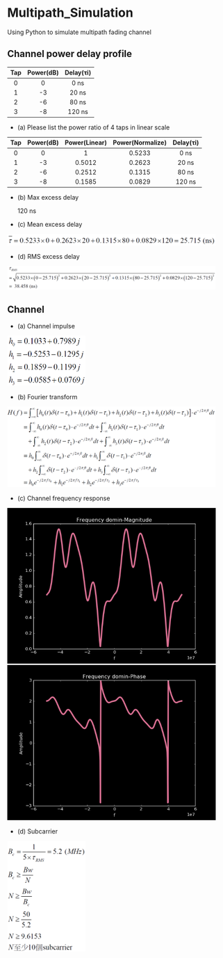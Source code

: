 # Multipath_Simulation
Using Python to simulate multipath fading channel

## Channel power delay profile
| Tap          | Power(dB)     | Delay(τi)     |
|:------------:|:-------------:|:-------------:|
| 0            | 0             | 0 ns          |
| 1            | -3            | 20 ns         |
| 2            | -6            | 80 ns         |
| 3            | -8            | 120 ns        |

* (a) Please list the power ratio of 4 taps in linear scale

| Tap          | Power(dB)     | Power(Linear) | Power(Normalize) | Delay(τi)    |
|:------------:|:-------------:|:-------------:|:----------------:|:------------:|
| 0            | 0             | 1             | 0.5233           | 0 ns         |
| 1            | -3            | 0.5012        | 0.2623           | 20 ns        |
| 2            | -6            | 0.2512        | 0.1315           | 80 ns        |
| 3            | -8            | 0.1585        | 0.0829           | 120 ns       |

* (b) Max excess delay

    120 ns

* (c) Mean excess delay

<img src="Picture/Mean_excess_delay.PNG" width="480">

* (d) RMS excess delay

<img src="Picture/RMS_excess_delay.PNG" width="480">

## Channel

* (a) Channel impulse

<img src="Picture/Channel_impulse.PNG" width="180">

* (b) Fourier transform

<img src="Picture/Fourier_transform.PNG" width="480">

* (c) Channel frequency response

<img src="Picture/figure_1.PNG" width="480">

<img src="Picture/figure_2.PNG" width="480">

* (d) Subcarrier

<img src="Picture/Subcarrier.PNG" width="180">